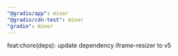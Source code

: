 ```yaml
---
"@gradio/app": minor
"@gradio/cdn-test": minor
"gradio": minor
---
```


feat:chore(deps): update dependency iframe-resizer to v5
